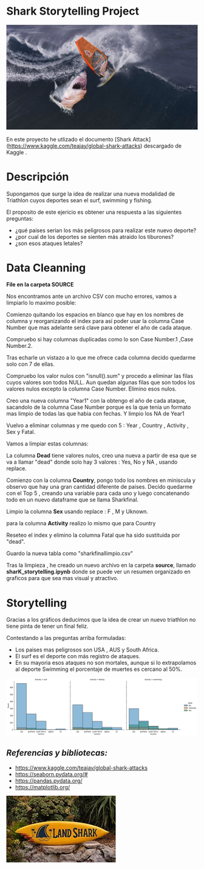 # Shark Storytelling Project
![img2](https://github.com/amorenorp/Shark_clean_project/blob/main/images/shark-2017046_1280.jpg)


En este proyecto he utlizado el documento [Shark Attack] (https://www.kaggle.com/teajay/global-shark-attacks) descargado de Kaggle .



# Descripción


Supongamos que surge la idea de realizar una nueva modalidad de Triathlon cuyos deportes sean el surf, swimming y fishing. 


El proposito de este ejericio es obtener una respuesta a las siguientes preguntas:

- ¿qué paises serian los más peligrosos para realizar este nuevo deporte? 
- ¿por cual de los deportes se sienten más atraido los tiburones? 
- ¿son esos ataques letales?


 # Data Cleanning
 **File en la carpeta SOURCE**

Nos encontramos ante un archivo CSV con mucho errores, vamos a limpiarlo lo maximo posible: 

Comienzo quitando los espacios en blanco que hay en los nombres de columna y reorganizando el index para así poder usar la columna Case Number que mas adelante será clave para obtener el año de cada ataque.

Compruebo si hay columnas duplicadas como lo son Case Number.1 ,Case Number.2. 

Tras echarle un vistazo a lo que me ofrece cada columna decido quedarme solo con 7 de ellas. 

Compruebo los valor nulos con "isnull().sum" y procedo a eliminar las filas cuyos valores son todos NULL.
Aun quedan algunas filas que son todos los valores nulos excepto la columna Case Number. 
Elimino esos nulos. 

Creo una nueva columna "Year1" con la obtengo el año de cada ataque, sacandolo de la columna Case Number porque es la que tenia un formato mas limpio de todas las que habia con fechas. Y limpio los NA de Year1

Vuelvo a eliminar columnas y me quedo con 5 : Year , Country , Activity , Sex y Fatal.

Vamos a limpiar estas columnas:

La columna **Dead** tiene valores nulos, creo una nueva a partir de esa que se va a llamar "dead" donde solo hay 3 valores : Yes, No y NA , usando replace.

Comienzo con la columna **Country**,  pongo todo los nombres en miniscula y observo que hay una gran cantidad diferente de paises. 
Decido quedarme con el Top 5 , creando una variable para cada uno y luego concatenando todo en un nuevo dataframe que se llama Sharkfinal.

Limpio la columna **Sex** usando replace : F , M y Uknown.

para la columna **Activity** realizo lo mismo que para Country

Reseteo el index y elimino la columna Fatal que ha sido sustituida por "dead". 

Guardo la nueva tabla como "sharkfinallimpio.csv"


Tras la limpieza , he creado un nuevo archivo en la carpeta **source**, llamado **sharK_storytelling.ipynb** donde se puede ver un resumen organizado en graficos para que sea mas visual y atractivo. 

# Storytelling
Gracias a los gráficos deducimos que la idea de crear un nuevo triathlon no tiene pinta de tener un final feliz. 

Contestando a las preguntas arriba formuladas: 
- Los paises mas peligrosos son USA , AUS y South Africa. 
- El surf es el deporte con más registro de ataques. 
- En su mayoria esos ataques no son mortales, aunque si lo extrapolamos al deporte Swimming el porcentaje de muertes es cercano al 50%. 

![graf](https://github.com/amorenorp/Shark_clean_project/blob/main/output/figura3.png)




## *Referencias y bibliotecas:*

 - https://www.kaggle.com/teajay/global-shark-attacks
 - https://seaborn.pydata.org/#
 - https://pandas.pydata.org/
 - https://matplotlib.org/

![sharkimg](https://github.com/amorenorp/Shark_clean_project/blob/main/images/sharkimg.jpg)

